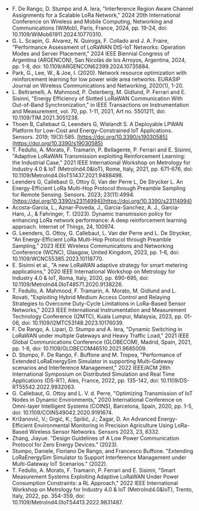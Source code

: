 - F. De Rango, D. Stumpo and A. Iera, "Interference Region Aware Channel Assignments for a Scalable LoRa Network," 2024 20th International Conference on Wireless and Mobile Computing, Networking and Communications (WiMob), Paris, France, 2024, pp. 19-24, doi: 10.1109/WiMob61911.2024.10770310.
- G. L. Scapin, G. Alvarez, N. Quiroga, F. Collado and J. A. Fraire, "Performance Assessment of LoRaWAN DtS-IoT Networks: Operation Modes and Server Placement," 2024 IEEE Biennial Congress of Argentina (ARGENCON), San Nicolás de los Arroyos, Argentina, 2024, pp. 1-8, doi: 10.1109/ARGENCON62399.2024.10735884.
- Park, G., Lee, W., & Joe, I. (2020). Network resource optimization with reinforcement learning for low power wide area networks. EURASIP Journal on Wireless Communications and Networking, 2020(1), 1-20.
- L. Beltramelli, A. Mahmood, P. Österberg, M. Gidlund, P. Ferrari and E. Sisinni, "Energy Efficiency of Slotted LoRaWAN Communication With Out-of-Band Synchronization," in IEEE Transactions on Instrumentation and Measurement, vol. 70, pp. 1-11, 2021, Art no. 5501211, doi: 10.1109/TIM.2021.3051238.
- Thoen B, Callebaut G, Leenders G, Wielandt S. A Deployable LPWAN Platform for Low-Cost and Energy-Constrained IoT Applications. Sensors. 2019; 19(3):585. [https://doi.org/10.3390/s19030585](https://doi.org/10.3390/s19030585)
- T. Fedullo, A. Morato, F. Tramarin, P. Bellagente, P. Ferrari and E. Sisinni, "Adaptive LoRaWAN Transmission exploiting Reinforcement Learning: the Industrial Case," 2021 IEEE International Workshop on Metrology for Industry 4.0 & IoT (MetroInd4.0&IoT), Rome, Italy, 2021, pp. 671-676, doi: 10.1109/MetroInd4.0IoT51437.2021.9488498.
- Leenders G, Callebaut G, Ottoy G, Van der Perre L, De Strycker L. An Energy-Efficient LoRa Multi-Hop Protocol through Preamble Sampling for Remote Sensing. Sensors. 2023; 23(11):4994. [https://doi.org/10.3390/s23114994](https://doi.org/10.3390/s23114994)
- Acosta-Garcia, L., Aznar-Poveda, J., Garcia-Sanchez, A. J., Garcia-Haro, J., & Fahringer, T. (2023). Dynamic transmission policy for enhancing LoRa network performance: A deep reinforcement learning approach. Internet of Things, 24, 100974.
- G. Leenders, G. Ottoy, G. Callebaut, L. Van der Perre and L. De Strycker, "An Energy-Efficient LoRa Multi-Hop Protocol through Preamble Sampling," 2023 IEEE Wireless Communications and Networking Conference (WCNC), Glasgow, United Kingdom, 2023, pp. 1-6, doi: 10.1109/WCNC55385.2023.10118770.
- E. Sisinni et al., "A new LoRaWAN adaptive strategy for smart metering applications," 2020 IEEE International Workshop on Metrology for Industry 4.0 & IoT, Roma, Italy, 2020, pp. 690-695, doi: 10.1109/MetroInd4.0IoT48571.2020.9138226.
- T. Fedullo, A. Mahmood, F. Tramarin, A. Morato, M. Gidlund and L. Rovati, "Exploiting Hybrid Medium Access Control and Relaying Strategies to Overcome Duty-Cycle Limitations in LoRa-Based Sensor Networks," 2023 IEEE International Instrumentation and Measurement Technology Conference (I2MTC), Kuala Lumpur, Malaysia, 2023, pp. 01-06, doi: 10.1109/I2MTC53148.2023.10176039.
- F. De Rango, A. Lipari, D. Stumpo and A. Iera, "Dynamic Switching in LoRaWAN under multiple Gateways and Heavy Traffic Load," 2021 IEEE Global Communications Conference (GLOBECOM), Madrid, Spain, 2021, pp. 1-6, doi: 10.1109/GLOBECOM46510.2021.9685009.
- D. Stumpo, F. De Rango, F. Buffone and M. Tropea, "Performance of Extended LoRaEnergySim Simulator in supporting Multi-Gateway scenarios and Interference Management," 2022 IEEE/ACM 26th International Symposium on Distributed Simulation and Real Time Applications (DS-RT), Alès, France, 2022, pp. 135-142, doi: 10.1109/DS-RT55542.2022.9932063.
- G. Callebaut, G. Ottoy and L. V. d. Perre, "Optimizing Transmission of IoT Nodes in Dynamic Environments," 2020 International Conference on Omni-layer Intelligent Systems (COINS), Barcelona, Spain, 2020, pp. 1-5, doi: 10.1109/COINS49042.2020.9191674.
- Križanović, V.; Grgić, K.; Spišić, J.; Žagar, D. An Advanced Energy-Efficient Environmental Monitoring in Precision Agriculture Using LoRa-Based Wireless Sensor Networks. Sensors 2023, 23, 6332.
- Zhang, Jiayue. "Design Guidelines of A Low Power Communication Protocol for Zero Energy Devices." (2023).
- Stumpo, Daniele, Floriano De Rango, and Francesco Buffone. "Extending LoRaEnergySim Simulator to Support Interference Management under Multi-Gateway IoT Scenarios." (2022).
- T. Fedullo, A. Morato, F. Tramarin, P. Ferrari and E. Sisinni, "Smart Measurement Systems Exploiting Adaptive LoRaWAN Under Power Consumption Constraints: a RL Approach," 2022 IEEE International Workshop on Metrology for Industry 4.0 & IoT (MetroInd4.0&IoT), Trento, Italy, 2022, pp. 354-359, doi: 10.1109/MetroInd4.0IoT54413.2022.9831487.